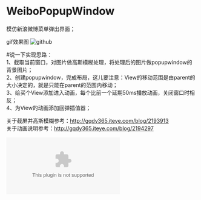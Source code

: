# WeiboPopupWindow
模仿新浪微博菜单弹出界面；<br /> 

gif效果图
![github](https://github.com/gqdy365/WeiboPopupWindow/blob/master/jdfw.gif "gif效果图") <br /> 

#说一下实现思路： <br /> 
1、截取当前窗口，对图片做高斯模糊处理，将处理后的图片做popupwindow的背景图片； <br /> 
2、创建popupwindow，完成布局，这儿要注意：View的移动范围是由parent的大小决定的，就是只能在parent的范围内移动； <br /> 
3、给买个View添加进入动画，每个比前一个延期50ms播放动画，关闭窗口时相反； <br /> 
4、为View的动画添加回弹插值器； <br /> 

关于截屏并高斯模糊参考：http://gqdy365.iteye.com/blog/2193913<br /> 
关于动画说明参考：http://gqdy365.iteye.com/blog/2194297 <br /> 

![apk下载地址](https://github.com/gqdy365/WeiboPopupWindow/blob/master/bin/WeiboPopupWindow.apk)<br /> 

